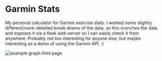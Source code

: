 # Garmin Stats

My personal calculator for Garmin exercise stats. I wanted some slightly different/more-detailed break downs of the data, so this crunches the data and exposes it via a flask web server so I can easily check it from anywhere. Probably not too interesting for anyone else, but maybe interesting as a demo of using the Garmin API. :)

![example graph.html page](https://daviddworken.com/website/garmin-stats.png)
